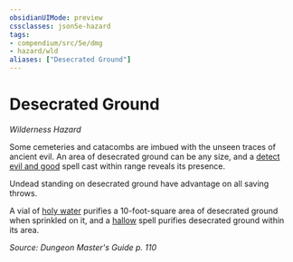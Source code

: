 ```yaml
---
obsidianUIMode: preview
cssclasses: json5e-hazard
tags:
- compendium/src/5e/dmg
- hazard/wld
aliases: ["Desecrated Ground"]
---
```

# Desecrated Ground
*Wilderness Hazard*  

Some cemeteries and catacombs are imbued with the unseen traces of ancient evil. An area of desecrated ground can be any size, and a [detect evil and good](/compendium/spells/detect-evil-and-good.md) spell cast within range reveals its presence.

Undead standing on desecrated ground have advantage on all saving throws.

A vial of [holy water](/compendium/items/holy-water-flask.md) purifies a 10-foot-square area of desecrated ground when sprinkled on it, and a [hallow](/compendium/spells/hallow.md) spell purifies desecrated ground within its area.

*Source: Dungeon Master's Guide p. 110*